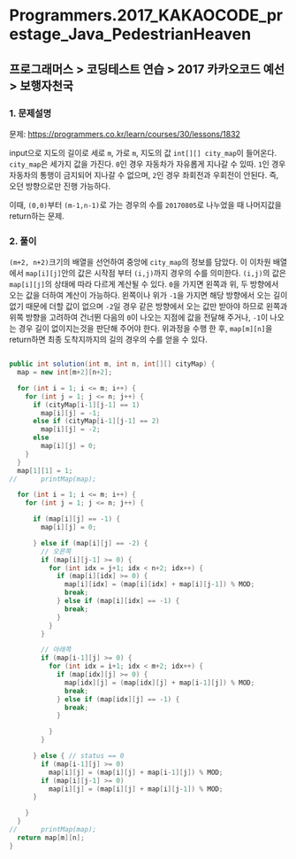 # Programmers.2017_KAKAOCODE_prestage_Java_PedestrianHeaven

## 프로그래머스 > 코딩테스트 연습 > 2017 카카오코드 예선 > 보행자천국

### 1. 문제설명

문제: https://programmers.co.kr/learn/courses/30/lessons/1832

input으로 지도의 길이로 세로 `m`, 가로 `m`, 지도의 값 `int[][] city_map`이 들어온다. `city_map`은 세가지 값을 가진다. `0`인 경우 자동차가 자유롭게 지나갈 수 있따. `1`인 경우 자동차의 통행이 금지되어 지나갈 수 없으며, `2`인 경우 좌회전과 우회전이 안된다. 즉, 오던 방향으로만 진행 가능하다.

이때, `(0,0)`부터 `(m-1,n-1)`로 가는 경우의 수를 `20170805`로 나누었을 때 나머지값을 return하는 문제.

### 2. 풀이

`(m+2, n+2)`크기의 배열을 선언하여 중앙에 `city_map`의 정보를 담았다. 이 이차원 배열에서 `map[i][j]`안의 값은 시작점 부터 `(i,j)`까지 경우의 수를 의미한다. `(i,j)`의 값은 `map[i][j]`의 상태에 따라 다르게 계산될 수 있다. `0`을 가지면 왼쪽과 위, 두 방향에서 오는 값을 더하여 계산이 가능하다. 왼쪽이나 위가 `-1`을 가지면 해당 방향에서 오는 길이 없기 때문에 더할 값이 없으며 `-2`일 경우 같은 방향에서 오는 값만 받아야 하므로 왼쪽과 위쪽 방향을 고려하여 건너뛴 다음의 `0`이 나오는 지점에 값을 전달해 주거나, `-1`이 나오는 경우 길이 없이지는것을 판단해 주어야 한다. 위과정을 수행 한 후, `map[m][n]`을 return하면 최종 도착지까지의 길의 경우의 수를 얻을 수 있다.

```java

public int solution(int m, int n, int[][] cityMap) {
  map = new int[m+2][n+2];

  for (int i = 1; i <= m; i++) {
    for (int j = 1; j <= n; j++) {
      if (cityMap[i-1][j-1] == 1)
        map[i][j] = -1;
      else if (cityMap[i-1][j-1] == 2)
        map[i][j] = -2;
      else 
        map[i][j] = 0;
    }
  }
  map[1][1] = 1;
//		printMap(map);

  for (int i = 1; i <= m; i++) {
    for (int j = 1; j <= n; j++) {

      if (map[i][j] == -1) {
        map[i][j] = 0;

      } else if (map[i][j] == -2) {
        // 오른쪽
        if (map[i][j-1] >= 0) {
          for (int idx = j+1; idx < n+2; idx++) {
            if (map[i][idx] >= 0) {
              map[i][idx] = (map[i][idx] + map[i][j-1]) % MOD;
              break;
            } else if (map[i][idx] == -1) {
              break;
            }
          }
        }

        // 아래쪽
        if (map[i-1][j] >= 0) {
          for (int idx = i+1; idx < m+2; idx++) {
            if (map[idx][j] >= 0) {
              map[idx][j] = (map[idx][j] + map[i-1][j]) % MOD;
              break;
            } else if (map[idx][j] == -1) {
              break;
            }

          }
        }

      } else { // status == 0
        if (map[i-1][j] >= 0)
          map[i][j] = (map[i][j] + map[i-1][j]) % MOD;
        if (map[i][j-1] >= 0)
          map[i][j] = (map[i][j] + map[i][j-1]) % MOD;
      }

    }
  }
//		printMap(map);
  return map[m][n];
}


```
